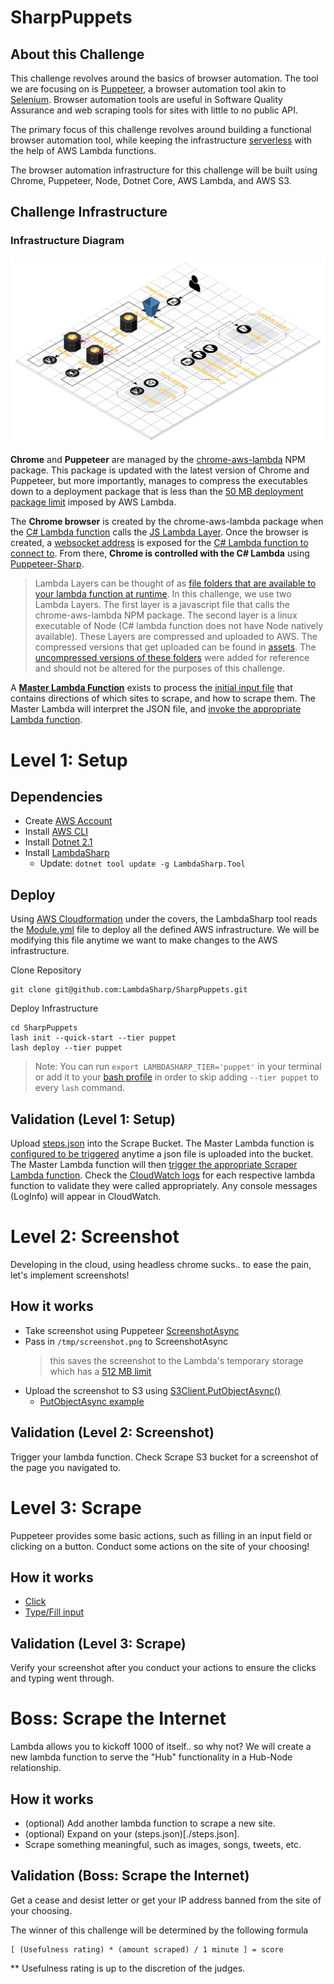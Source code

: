 # SharpPuppets

## About this Challenge
This challenge revolves around the basics of browser automation. The tool we are focusing on is [Puppeteer](https://developers.google.com/web/tools/puppeteer), a browser automation tool akin to [Selenium](https://selenium.dev/). Browser automation tools are useful in Software Quality Assurance and web scraping tools for sites with little to no public API. 

The primary focus of this challenge revolves around building a functional browser automation tool, while keeping the infrastructure [serverless](https://aws.amazon.com/lambda/serverless-architectures-learn-more/) with the help of AWS Lambda functions. 

The browser automation infrastructure for this challenge will be built using Chrome, Puppeteer, Node, Dotnet Core, AWS Lambda, and AWS S3. 


## Challenge Infrastructure
### Infrastructure Diagram
![infra diagram](./reference/images/SharpPuppets.png)

**Chrome** and **Puppeteer** are managed by the [chrome-aws-lambda](https://www.npmjs.com/package/chrome-aws-lambda) NPM package. This package is updated with the latest version of Chrome and Puppeteer, but more importantly, manages to compress the executables down to a deployment package that is less than the [50 MB deployment package limit](https://docs.aws.amazon.com/lambda/latest/dg/limits.html) imposed by AWS Lambda. 

The **Chrome browser** is created by the chrome-aws-lambda package when the [C# Lambda function](./TwitterFunction/Function.cs#L38) calls the [JS Lambda Layer](./reference/chromeLayer/startBrowser.js). Once the browser is created, a [websocket address](./reference/chromeLayer/startBrowser.js#L11) is exposed for the [C# Lambda function to connect to](./TwitterFunction/Function.cs#L47). From there, **Chrome is controlled with the C# Lambda** using [Puppeteer-Sharp](https://github.com/kblok/puppeteer-sharp). 

> Lambda Layers can be thought of as [file folders that are available to your lambda function at runtime](./reference/images/LambdaLayer.png). In this challenge, we use two Lambda Layers. The first layer is a javascript file that calls the chrome-aws-lambda NPM package. The second layer is a linux executable of Node (C# lambda function does not have Node natively available). These Layers are compressed and uploaded to AWS. The compressed versions that get uploaded can be found in [assets](./assets). The [uncompressed versions of these folders](./reference) were added for reference and should not be altered for the purposes of this challenge. 

A [**Master Lambda Function**](./Master/Function.cs) exists to process the [initial input file](./steps.json) that contains directions of which sites to scrape, and how to scrape them. The Master Lambda will interpret the JSON file, and [invoke the appropriate Lambda function](./Master/Function.cs#L49).


# Level 1: Setup
## Dependencies
* Create [AWS Account](https://aws.amazon.com/)
* Install [AWS CLI](https://aws.amazon.com/cli/)
* Install [Dotnet 2.1](https://dotnet.microsoft.com/download/dotnet-core/2.1)
* Install [LambdaSharp](https://lambdasharp.net/)
    * Update: `dotnet tool update -g LambdaSharp.Tool`

## Deploy
Using [AWS Cloudformation](https://aws.amazon.com/cloudformation/) under the covers, the LambdaSharp tool reads the [Module.yml](./Module.yml) file to deploy all the defined AWS infrastructure. We will be modifying this file anytime we want to make changes to the AWS infrastructure. 

Clone Repository
```
git clone git@github.com:LambdaSharp/SharpPuppets.git
```

Deploy Infrastructure
```
cd SharpPuppets
lash init --quick-start --tier puppet
lash deploy --tier puppet
```
> Note: You can run `export LAMBDASHARP_TIER='puppet'` in your terminal or add it to your [bash profile](http://howtolamp.com/articles/bash-startup-scripts/) in order to skip adding `--tier puppet` to every `lash` command. 

## Validation (Level 1: Setup)
Upload [steps.json](./steps.json) into the Scrape Bucket. The Master Lambda function is [configured to be triggered](./Module.yml#L80) anytime a json file is uploaded into the bucket. The Master Lambda function will then [trigger the appropriate Scraper Lambda function](./Master/Function.cs#L56). Check the [CloudWatch logs](./reference/images/cloudwatchlogs.png) for each respective lambda function to validate they were called appropriately. Any console messages (LogInfo) will appear in CloudWatch. 


# Level 2: Screenshot
Developing in the cloud, using headless chrome sucks.. to ease the pain, let's implement screenshots!
## How it works
* Take screenshot using Puppeteer [ScreenshotAsync](https://www.puppeteersharp.com/api/PuppeteerSharp.Page.html#PuppeteerSharp_Page_ScreenshotAsync_System_String_)
* Pass in `/tmp/screenshot.png` to ScreenshotAsync
  >this saves the screenshot to the Lambda's temporary storage which has a [512 MB limit](https://docs.aws.amazon.com/lambda/latest/dg/limits.html)
* Upload the screenshot to S3 using [S3Client.PutObjectAsync()](https://docs.aws.amazon.com/sdkfornet/v3/apidocs/index.html?page=/S3/MS3PutObjectAsyncPutObjectRequestCancellationToken.html)
  * [PutObjectAsync example](https://github.com/LambdaSharp/TimeStone/blob/master/Gateway/Function.cs#L157)

## Validation (Level 2: Screenshot)
Trigger your lambda function. Check Scrape S3 bucket for a screenshot of the page you navigated to.

# Level 3: Scrape
Puppeteer provides some basic actions, such as filling in an input field or clicking on a button. Conduct some actions on the site of your choosing!

## How it works
* [Click](https://www.puppeteersharp.com/api/PuppeteerSharp.Page.html#PuppeteerSharp_Page_ClickAsync_System_String_PuppeteerSharp_Input_ClickOptions_)
* [Type/Fill input](https://www.puppeteersharp.com/api/PuppeteerSharp.Page.html#PuppeteerSharp_Page_TypeAsync_System_String_System_String_PuppeteerSharp_Input_TypeOptions_)

## Validation (Level 3: Scrape)
Verify your screenshot after you conduct your actions to ensure the clicks and typing went through. 

# Boss: Scrape the Internet
Lambda allows you to kickoff 1000 of itself.. so why not? We will create a new lambda function to serve the "Hub" functionality in a Hub-Node relationship. 

## How it works
* (optional) Add another lambda function to scrape a new site. 
* (optional) Expand on your (steps.json)[./steps.json].
* Scrape something meaningful, such as images, songs, tweets, etc.

## Validation (Boss: Scrape the Internet)
Get a cease and desist letter or get your IP address banned from the site of your choosing. 

The winner of this challenge will be determined by the following formula
```
[ (Usefulness rating) * (amount scraped) / 1 minute ] = score
```
** Usefulness rating is up to the discretion of the judges.